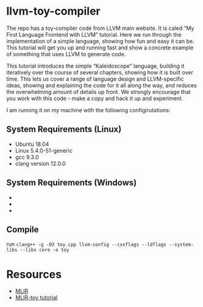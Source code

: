 llvm-toy-compiler
==

The repo has a toy-compiler code from LLVM main website. It is caled “My First Language Frontend with LLVM” tutorial. Here we run through the implementation of a simple language, showing how fun and easy it can be. This tutorial will get you up and running fast and show a concrete example of something that uses LLVM to generate code.

This tutorial introduces the simple “Kaleidoscope” language, building it iteratively over the course of several chapters, showing how it is built over time. This lets us cover a range of language design and LLVM-specific ideas, showing and explaining the code for it all along the way, and reduces the overwhelming amount of details up front. We strongly encourage that you work with this code - make a copy and hack it up and experiment.


I am running it on my machine with the following configirutations:

## System Requirements (Linux)

-  Ubuntu 18.04
- Linux 5.4.0-51-generic
- gcc 9.3.0
- clang version 12.0.0

## System Requirements (Windows)
- 
-
-


## Compile

run `clang++ -g -O3 toy.cpp llvm-config --cxxflags --ldflags --system-libs --libs core -o toy` 

# Resources
- [MLIR](https://mlir.llvm.org/)
- [MLIR-toy tutorial](https://mlir.llvm.org/docs/Tutorials/Toy/)
